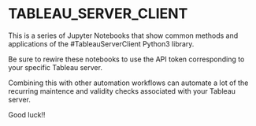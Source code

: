 # TABLEAU_SERVER_CLIENT

This is a series of Jupyter Notebooks that show common methods and applications of the #TableauServerClient Python3 library.

Be sure to rewire these notebooks to use the API token corresponding to your specific Tableau server.

Combining this with other automation workflows can automate a lot of the recurring maintence and validity checks associated with your Tableau server.


Good luck!!
